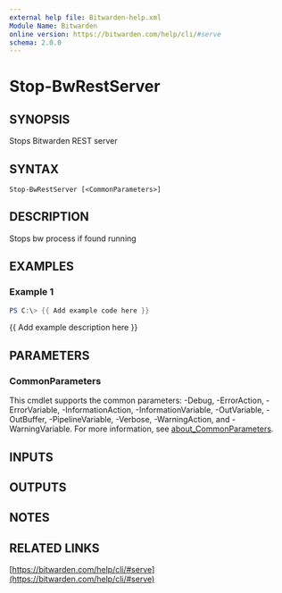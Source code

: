 ```yaml
---
external help file: Bitwarden-help.xml
Module Name: Bitwarden
online version: https://bitwarden.com/help/cli/#serve
schema: 2.0.0
---
```


# Stop-BwRestServer

## SYNOPSIS
Stops Bitwarden REST server

## SYNTAX

```
Stop-BwRestServer [<CommonParameters>]
```

## DESCRIPTION
Stops bw process if found running

## EXAMPLES

### Example 1
```powershell
PS C:\> {{ Add example code here }}
```

{{ Add example description here }}

## PARAMETERS

### CommonParameters
This cmdlet supports the common parameters: -Debug, -ErrorAction, -ErrorVariable, -InformationAction, -InformationVariable, -OutVariable, -OutBuffer, -PipelineVariable, -Verbose, -WarningAction, and -WarningVariable. For more information, see [about_CommonParameters](http://go.microsoft.com/fwlink/?LinkID=113216).

## INPUTS

## OUTPUTS

## NOTES

## RELATED LINKS

[https://bitwarden.com/help/cli/#serve](https://bitwarden.com/help/cli/#serve)

